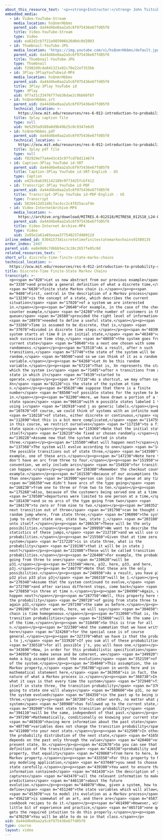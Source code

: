 ```yaml
---
about_this_resource_text: '<p><strong>Instructor:</strong> John Tsitsiklis</p>'
embedded_media:
  - id: Video-YouTube-Stream
    media_location: hsQnmrHbbms
    parent_uid: da44d4be0aa2a5c6f975436e67fd05f0
    title: Video-YouTube-Stream
    type: Video
    uid: ea82d2cb7f22a985906b26d0dc0d2003
  - id: Thumbnail-YouTube-JPG
    media_location: 'https://img.youtube.com/vi/hsQnmrHbbms/default.jpg'
    parent_uid: da44d4be0aa2a5c6f975436e67fd05f0
    title: Thumbnail-YouTube-JPG
    type: Thumbnail
    uid: f2982d9c4e841321e82c78e22ef353bb
  - id: 3Play-3PlayYouTubeid-MP4
    media_location: hsQnmrHbbms
    parent_uid: da44d4be0aa2a5c6f975436e67fd05f0
    title: 3Play-3Play YouTube id
    type: 3Play
    uid: 9f7a31c33476f77eb36dae2c9bb68f8f
  - id: hsQnmrHbbms.srt
    parent_uid: da44d4be0aa2a5c6f975436e67fd05f0
    technical_location: >-
      https://ocw.mit.edu/resources/res-6-012-introduction-to-probability-spring-2018/part-iii-random-processes/discrete-time-finite-state-marko-chains/hsQnmrHbbms.srt
    title: 3play caption file
    type: null
    uid: 0e5293a9189a0d9b49b25c0c9347e6d5
  - id: hsQnmrHbbms.pdf
    parent_uid: da44d4be0aa2a5c6f975436e67fd05f0
    technical_location: >-
      https://ocw.mit.edu/resources/res-6-012-introduction-to-probability-spring-2018/part-iii-random-processes/discrete-time-finite-state-marko-chains/hsQnmrHbbms.pdf
    title: 3play pdf file
    type: null
    uid: f02929e77a4e43c43c97fcd78d114674
  - id: Caption-3Play YouTube id-SRT
    parent_uid: da44d4be0aa2a5c6f975436e67fd05f0
    title: Caption-3Play YouTube id-SRT-English - US
    type: Caption
    uid: e425c6ab391142189c9f73425fcbf412
  - id: Transcript-3Play YouTube id-PDF
    parent_uid: da44d4be0aa2a5c6f975436e67fd05f0
    title: Transcript-3Play YouTube id-PDF-English - US
    type: Transcript
    uid: 5826412d51d8c7ac4cc2c4f825acaf4e
  - id: Video-InternetArchive-MP4
    media_location: >-
      https://archive.org/download/MITRES.6-012S18/MITRES6_012S18_L24-04_300k.mp4
    parent_uid: da44d4be0aa2a5c6f975436e67fd05f0
    title: Video-Internet Archive-MP4
    type: Video
    uid: 2a95e2a61a85eaaa377540237d48912d
inline_embed_id: 83041573discretetimefinitestatemarkochains91580135
order_index: 2447
parent_uid: ea0e960c7d6bb5ec3c28c2657fe85c0d
related_resources_text: ''
short_url: discrete-time-finite-state-marko-chains
technical_location: >-
  https://ocw.mit.edu/resources/res-6-012-introduction-to-probability-spring-2018/part-iii-random-processes/discrete-time-finite-state-marko-chains
title: Discrete-Time Finite-State Markov Chains
transcript: >-
  <p><span m="820">Let us now abstract from our previous example</span> <span
  m="3330">and provide a general definition of what a discrete time,</span>
  <span m="6630">finite state Markov chain is.</span></p><p><span
  m="9480">First, central in the description of a Markov process</span> <span
  m="13230">is the concept of a state, which describes the current
  situation</span> <span m="17020">of a system we are interested
  in.</span></p><p><span m="20640">For example, in the case of the checkout
  counter example,</span> <span m="24280">the number of customers in the
  queue</span> <span m="26580">provided the right level of information</span>
  <span m="28970">needed to define a useful state.</span></p><p><span
  m="33260">Time is assumed to be discrete, that is,</span> <span
  m="37070">divided in discrete time steps.</span></p><p><span m="40390">The
  system starts at time 0 in an initial state,</span> <span m="46340">and at
  each successive time step,</span> <span m="48650">the system goes from its
  current state</span> <span m="50640">to a next one chosen with some
  randomness.</span></p><p><span m="53510">As a result, after n such
  transitions,</span> <span m="57740">the state of the system will be
  random,</span> <span m="60590">and so we can think of it as a random
  variable.</span></p><p><span m="64260">Let Xn be this random
  variable.</span></p><p><span m="67210">That is, Xn represents the state in
  which the system is</span> <span m="71485">after n transitions from an initial
  state in which it</span> <span m="74539">started to
  operate.</span></p><p><span m="77210">As a shortcut, we may often say that
  Xn</span> <span m="82120">is the state of the system at time
  n.</span></p><p><span m="85620">We suppose that there is a finite
  number</span> <span m="88500">of possible states for the system to be
  in.</span></p><p><span m="92200">Here, we have drawn a portion of a finite
  state space</span> <span m="96610">with m possible states labeled 1 to m,
  using i</span> <span m="102910">and j as generic labels.</span></p><p><span
  m="107670">Of course, we could think of systems with an infinite number</span>
  <span m="110210">of states, either discrete or continuous,</span> <span
  m="112690">but this is a bit more complicated,</span> <span m="114759">and so
  in this course, we restrict ourselves</span> <span m="117150">to a finite
  state space.</span></p><p><span m="119360">Note that the initial state could
  itself</span> <span m="126210">be fixed or chosen randomly.</span></p><p><span
  m="130228">Assume now that the system started in state
  three.</span></p><p><span m="135580">What will happen next?</span></p><p><span
  m="137360">The system will evolve according to one</span> <span m="140090">of
  the possible transitions out of state three,</span> <span m="143500">for
  example, one of these arcs.</span></p><p><span m="147230">Note here that we
  don't have an arc from three to four.</span></p><p><span m="151950">As a
  convention, we only include arcs</span> <span m="154920">for transitions that
  can happen.</span></p><p><span m="158380">Remember the checkout counter
  example.</span></p><p><span m="161530">Because of our assumptions that no more
  than one</span> <span m="163900">person can join the queue at any time,</span>
  <span m="166350">we didn't have arcs of the type going</span> <span
  m="168230">from one to three or from two to ten.</span></p><p><span
  m="175260">Also, because of the customers being served one at a time,</span>
  <span m="178500">departures were limited to one person at a time,</span> <span
  m="181430">and so no arcs of the type going from two</span> <span
  m="184170">to zero or from nine to two.</span></p><p><span m="188352">So the
  next transition out of three</span> <span m="191790">can be thought of a
  random jump where, from state three,</span> <span m="196090">the system will
  jump to either state one, state two, state j,</span> <span m="203180">or jump
  unto itself.</span></p><p><span m="206530">These will be the only
  possibilities.</span></p><p><span m="209950">We want to describe the
  statistics of these jumps,</span> <span m="212710">and we will use conditional
  probabilities.</span></p><p><span m="215560">Given that at time zero, the
  system</span> <span m="217220">is in state three, what is the
  probability</span> <span m="219190">that it will be in state j
  next?</span></p><p><span m="222480">These will be called transition
  probabilities.</span></p><p><span m="226400">For example, the probability of
  going from three to one</span> <span m="230620">will be
  p31.</span></p><p><span m="233340">Here, p32, here, p33, and here,
  p3j.</span></p><p><span m="246770">Note that these are the only
  possibilities.</span></p><p><span m="248930">As a result, you have p31 plus
  p32 plus p33 plus p3j</span> <span m="266310">will be 1.</span></p><p><span
  m="270340">Assume that the system continued to evolve,</span> <span
  m="272780">and after various different steps, come back</span> <span
  m="278850">in three at time n.</span></p><p><span m="284990">Again, what will
  happen next?</span></p><p><span m="287750">Well, this property here says that
  the probability</span> <span m="290720">of going from state three to one is
  again p31,</span> <span m="297190">the same as before.</span></p><p><span
  m="299200">In other words, here, we will say</span> <span m="304650">that the
  chain is time homogeneous.</span></p><p><span m="312090">That is, these
  transition probabilities</span> <span m="315660">will be the same irrespective
  of the time.</span></p><p><span m="318490">So this is true for all
  n.</span></p><p><span m="322380">And the summation that we have written
  here</span> <span m="324260">for the special case is of course
  general.</span></p><p><span m="327370">What we have is that the probability of
  i to j,</span> <span m="333920">If you sum all of these probabilities</span>
  <span m="336510">for all possible j's, you will have one.</span></p><p><span
  m="343690">Now, in order for this probabilistic specification</span> <span
  m="346950">to make sense and be coherent, we</span> <span m="349920">need to
  make a big assumption about the evolution</span> <span m="352159">of the state
  of the system.</span></p><p><span m="354040">This assumption, the so-called
  Markov property,</span> <span m="356700">given in words here and in
  mathematical statement here,</span> <span m="363950">is in fact, the defining
  nature of what a Markov process is.</span></p><p><span m="368730">In words,
  what it says is that every time the system</span> <span m="372940">finds
  itself in state three, the transition probability</span> <span m="376980">of
  going to state one will always</span> <span m="380660">be p31, no matter how
  the system evolved</span> <span m="384350">in the past up to being in state
  three.</span></p><p><span m="387380">In other words, no matter what path the
  system</span> <span m="389980">has followed up to the current state,</span>
  <span m="392040">the next state transition probability</span> <span
  m="394110">will be the same, independent of that past.</span></p><p><span
  m="397290">Mathematically, conditionally on knowing your current state,</span>
  <span m="403830">having more information about the past state</span> <span
  m="407740">variables does not change the transition probability</span> <span
  m="411000">to your next state.</span></p><p><span m="412500">In other words,
  the probability distribution of the next state,</span> <span m="416580">X n+1,
  depends on the past only through the value</span> <span m="420460">of the
  present state, Xn.</span></p><p><span m="422670">So you can see that as the
  definition of the transition</span> <span m="426530">probability and that
  property, that equality</span> <span m="429860">from here to here, being the
  Markov property.</span></p><p><span m="433550">For this property to hold in
  any modeling application,</span> <span m="437040">you need to choose your
  state carefully.</span></p><p><span m="439380">You want to ensure that the
  information contained</span> <span m="441430">in the description of your state
  captures</span> <span m="443470">all the relevant information to make
  predictions</span> <span m="446110">about the future
  evolution.</span></p><p><span m="448070">Now, given a system, how to properly
  define</span> <span m="451240">the state variables which will allow</span>
  <span m="453070">us to model its evolution as a Markov process</span> <span
  m="456210">is somewhat of an art, and there are</span> <span m="458770">no
  cookbook recipes to do it.</span></p><p><span m="461490">However, with a
  little bit of experience and practice,</span> <span m="465710">one quickly
  gets the required intuition to do this properly.</span></p><p><span
  m="470250">You will be able to do so in that class.</span></p>
uid: da44d4be0aa2a5c6f975436e67fd05f0
type: course
layout: video
---
```

